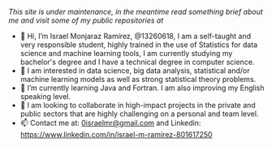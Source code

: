 _This site is under maintenance, in the meantime read something brief about me and visit some of my public repositories at_

- 👋 Hi, I’m Israel Monjaraz Ramírez, @13260618, I am a self-taught and very responsible student, highly trained in the use of Statistics for data science and    machine learning tools, I am currently studying my bachelor's degree and I have a technical degree in computer science. 
- 👀 I am interested in data science, big data analysis, statistical and/or machine learning models as well as strong statistical theory problems.
- 🌱 I’m currently learning Java and Fortran. I am also improving my English speaking level.
- 💞️ I am looking to collaborate in high-impact projects in the private and public sectors that are highly challenging on a personal and team level. 
- 📫 Contact me at: 0israelmr@gmail.com and Linkedin: https://www.linkedin.com/in/israel-m-ramirez-801617250

<!---
13260618/13260618 is a ✨ special ✨ repository because its `README.md` (this file) appears on your GitHub profile.
You can click the Preview link to take a look at your changes.
--->
